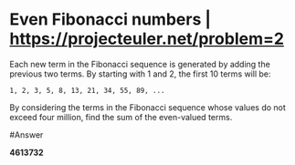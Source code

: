 # Even Fibonacci numbers | https://projecteuler.net/problem=2

Each new term in the Fibonacci sequence is generated by adding the previous two terms. By starting with 1 and 2, the first 10 terms will be:

```
1, 2, 3, 5, 8, 13, 21, 34, 55, 89, ...
```
By considering the terms in the Fibonacci sequence whose values do not exceed four million, find the sum of the even-valued terms.


#Answer

**4613732**
